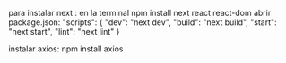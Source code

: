 para instalar next : en la terminal npm install next react react-dom
abrir package.json:
    "scripts": {
    "dev": "next dev",
    "build": "next build",
    "start": "next start",
    "lint": "next lint"
    }

instalar axios:  npm install axios